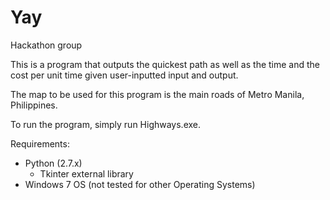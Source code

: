 # Yay
Hackathon group


This is a program that outputs the quickest path as well as the time and the cost per unit time given user-inputted input and output.

The map to be used for this program is the main roads of Metro Manila, Philippines.

To run the program, simply run Highways.exe.


Requirements:
  - Python (2.7.x)
    - Tkinter external library
  - Windows 7 OS (not tested for other Operating Systems)
